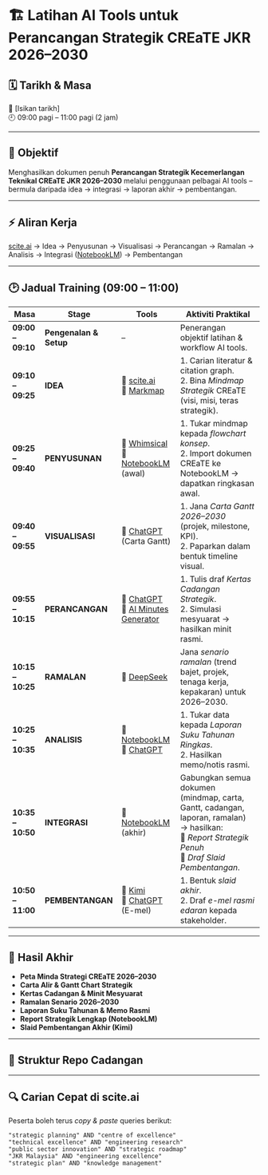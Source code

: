 # 🏗️ Latihan AI Tools untuk Perancangan Strategik CREaTE JKR 2026–2030

## 🗓️ Tarikh & Masa
📅 [Isikan tarikh]  
🕘 09:00 pagi – 11:00 pagi (2 jam)  

---

## 🎯 Objektif
Menghasilkan dokumen penuh **Perancangan Strategik Kecemerlangan Teknikal CREaTE JKR 2026–2030** melalui penggunaan pelbagai AI tools – bermula daripada idea → integrasi → laporan akhir → pembentangan.

---

## ⚡ Aliran Kerja
[scite.ai](https://scite.ai/) → Idea → Penyusunan → Visualisasi → Perancangan → Ramalan → Analisis → Integrasi ([NotebookLM](https://notebooklm.google.com/)) → Pembentangan

---

## 🕑 Jadual Training (09:00 – 11:00)

| Masa | Stage | Tools | Aktiviti Praktikal |
|------|-------|-------|---------------------|
| **09:00 – 09:10** | **Pengenalan & Setup** | – | Penerangan objektif latihan & workflow AI tools. |
| **09:10 – 09:25** | **IDEA** | 🔹 [scite.ai](https://scite.ai/)<br>🔹 [Markmap](https://markmap.js.org/repl/) | 1. Carian literatur & citation graph.<br>2. Bina *Mindmap Strategik* CREaTE (visi, misi, teras strategik). |
| **09:25 – 09:40** | **PENYUSUNAN** | 🔹 [Whimsical](https://whimsical.com/)<br>🔹 [NotebookLM](https://notebooklm.google.com/) (awal) | 1. Tukar mindmap kepada *flowchart konsep*. <br>2. Import dokumen CREaTE ke NotebookLM → dapatkan ringkasan awal. |
| **09:40 – 09:55** | **VISUALISASI** | 🔹 [ChatGPT](https://chat.openai.com/) (Carta Gantt) | 1. Jana *Carta Gantt 2026–2030* (projek, milestone, KPI).<br>2. Paparkan dalam bentuk timeline visual. |
| **09:55 – 10:15** | **PERANCANGAN** | 🔹 [ChatGPT](https://chat.openai.com/)<br>🔹 [AI Minutes Generator](https://minutesgenerator.com/) | 1. Tulis draf *Kertas Cadangan Strategik*.<br>2. Simulasi mesyuarat → hasilkan minit rasmi. |
| **10:15 – 10:25** | **RAMALAN** | 🔹 [DeepSeek](https://chat.deepseek.com/) | Jana *senario ramalan* (trend bajet, projek, tenaga kerja, kepakaran) untuk 2026–2030. |
| **10:25 – 10:35** | **ANALISIS** | 🔹 [NotebookLM](https://notebooklm.google.com/)<br>🔹 [ChatGPT](https://chat.openai.com/) | 1. Tukar data kepada *Laporan Suku Tahunan Ringkas*.<br>2. Hasilkan memo/notis rasmi. |
| **10:35 – 10:50** | **INTEGRASI** | 🔹 [NotebookLM](https://notebooklm.google.com/) (akhir) | Gabungkan semua dokumen (mindmap, carta, Gantt, cadangan, laporan, ramalan) → hasilkan: <br>📑 *Report Strategik Penuh*<br>🎤 *Draf Slaid Pembentangan*. |
| **10:50 – 11:00** | **PEMBENTANGAN** | 🔹 [Kimi](https://kimi.moonshot.cn/)<br>🔹 [ChatGPT](https://chat.openai.com/) (E-mel) | 1. Bentuk *slaid akhir*.<br>2. Draf *e-mel rasmi edaran* kepada stakeholder. |

---

## 📌 Hasil Akhir
- **Peta Minda Strategi CREaTE 2026–2030**  
- **Carta Alir & Gantt Chart Strategik**  
- **Kertas Cadangan & Minit Mesyuarat**  
- **Ramalan Senario 2026–2030**  
- **Laporan Suku Tahunan & Memo Rasmi**  
- **Report Strategik Lengkap (NotebookLM)**  
- **Slaid Pembentangan Akhir (Kimi)**  

---

## 📂 Struktur Repo Cadangan
---

## 🔍 Carian Cepat di **scite.ai**

Peserta boleh terus *copy & paste* queries berikut:  

```text
"strategic planning" AND "centre of excellence"
"technical excellence" AND "engineering research"
"public sector innovation" AND "strategic roadmap"
"JKR Malaysia" AND "engineering excellence"
"strategic plan" AND "knowledge management"
